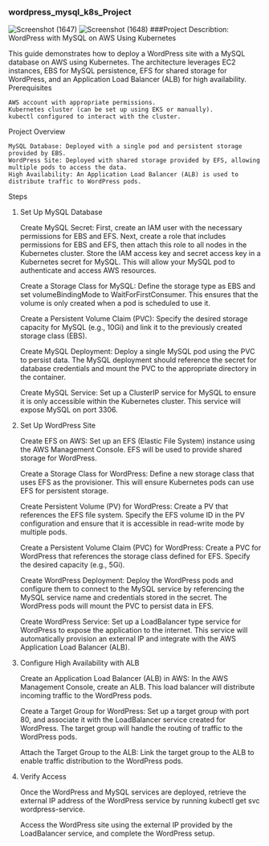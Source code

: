 ### wordpress_mysql_k8s_Project
![Screenshot (1647)](https://github.com/user-attachments/assets/c4df9ca8-7023-4c1d-b1ab-7a44ace681d1)
![Screenshot (1648)](https://github.com/user-attachments/assets/117aebe1-c1fb-47e8-a3c3-6cd77faa29a3)
###Project Describtion:
WordPress with MySQL on AWS Using Kubernetes

This guide demonstrates how to deploy a WordPress site with a MySQL database on AWS using Kubernetes. The architecture leverages EC2 instances, EBS for MySQL persistence, EFS for shared storage for WordPress, and an Application Load Balancer (ALB) for high availability.
Prerequisites

    AWS account with appropriate permissions.
    Kubernetes cluster (can be set up using EKS or manually).
    kubectl configured to interact with the cluster.

Project Overview

    MySQL Database: Deployed with a single pod and persistent storage provided by EBS.
    WordPress Site: Deployed with shared storage provided by EFS, allowing multiple pods to access the data.
    High Availability: An Application Load Balancer (ALB) is used to distribute traffic to WordPress pods.

Steps
1. Set Up MySQL Database

    Create MySQL Secret:
        First, create an IAM user with the necessary permissions for EBS and EFS.
        Next, create a role that includes permissions for EBS and EFS, then attach this role to all nodes in the Kubernetes cluster.
        Store the IAM access key and secret access key in a Kubernetes secret for MySQL. This will allow your MySQL pod to authenticate and access AWS resources.

    Create a Storage Class for MySQL:
        Define the storage type as EBS and set volumeBindingMode to WaitForFirstConsumer. This ensures that the volume is only created when a pod is scheduled to use it.

    Create a Persistent Volume Claim (PVC):
        Specify the desired storage capacity for MySQL (e.g., 10Gi) and link it to the previously created storage class (EBS).

    Create MySQL Deployment:
        Deploy a single MySQL pod using the PVC to persist data. The MySQL deployment should reference the secret for database credentials and mount the PVC to the appropriate directory in the container.

    Create MySQL Service:
        Set up a ClusterIP service for MySQL to ensure it is only accessible within the Kubernetes cluster. This service will expose MySQL on port 3306.

2. Set Up WordPress Site

    Create EFS on AWS:
        Set up an EFS (Elastic File System) instance using the AWS Management Console. EFS will be used to provide shared storage for WordPress.

    Create a Storage Class for WordPress:
        Define a new storage class that uses EFS as the provisioner. This will ensure Kubernetes pods can use EFS for persistent storage.

    Create Persistent Volume (PV) for WordPress:
        Create a PV that references the EFS file system. Specify the EFS volume ID in the PV configuration and ensure that it is accessible in read-write mode by multiple pods.

    Create a Persistent Volume Claim (PVC) for WordPress:
        Create a PVC for WordPress that references the storage class defined for EFS. Specify the desired capacity (e.g., 5Gi).

    Create WordPress Deployment:
        Deploy the WordPress pods and configure them to connect to the MySQL service by referencing the MySQL service name and credentials stored in the secret. The WordPress pods will mount the PVC to persist data in EFS.

    Create WordPress Service:
        Set up a LoadBalancer type service for WordPress to expose the application to the internet. This service will automatically provision an external IP and integrate with the AWS Application Load Balancer (ALB).

3. Configure High Availability with ALB

    Create an Application Load Balancer (ALB) in AWS:
        In the AWS Management Console, create an ALB. This load balancer will distribute incoming traffic to the WordPress pods.

    Create a Target Group for WordPress:
        Set up a target group with port 80, and associate it with the LoadBalancer service created for WordPress. The target group will handle the routing of traffic to the WordPress pods.

    Attach the Target Group to the ALB:
        Link the target group to the ALB to enable traffic distribution to the WordPress pods.

4. Verify Access

    Once the WordPress and MySQL services are deployed, retrieve the external IP address of the WordPress service by running kubectl get svc wordpress-service.

    Access the WordPress site using the external IP provided by the LoadBalancer service, and complete the WordPress setup.
